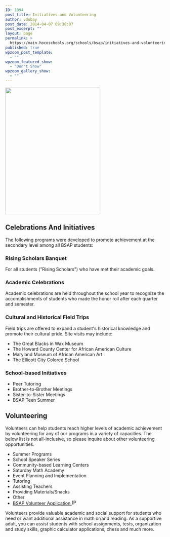```yaml
---
ID: 1094
post_title: Initiatives and Volunteering
author: vdubay
post_date: 2014-04-07 09:38:07
post_excerpt: ""
layout: page
permalink: >
  https://main.hocoschools.org/schools/bsap/initiatives-and-volunteering/
published: true
wpzoom_post_template:
  - ""
wpzoom_featured_show:
  - "Don't Show"
wpzoom_gallery_show:
  - ""
---
```

<img class="pict" src="/f/schools/bsap/bsap_pic8.jpg" alt=" " width="300" height="400" border="0" />

<h2>Celebrations And Initiatives</h2>

<p>The following programs were developed to promote achievement at the secondary level among all BSAP students:</p>

<h3>Rising Scholars Banquet</h3>
<p>For all students (&quot;Rising Scholars&quot;) who have met their academic goals.</p>

<h3>Academic Celebrations</h3>
<p>Academic celebrations are held throughout the school year to recognize the accomplishments of students who made the honor roll after each quarter and semester.</p>

<h3>Cultural and Historical Field Trips</h3>
<p>Field trips  are offered to expand a student's historical knowledge and promote their cultural pride. Site visits may include:</p>

<ul>
  <li>The Great Blacks in Wax Museum</li>
  <li>The Howard County Center for African American Culture</li>
  <li>Maryland Museum of African American Art</li>
  <li> The Ellicott City Colored School</li>
</ul>

<h3>School-based Initiatives</h3>
<ul>
  <li>Peer Tutoring</li>
  <li>Brother-to-Brother Meetings</li>
  <li>Sister-to-Sister Meetings</li>
  <li>BSAP Teen Summer</li>
</ul>

<h2>Volunteering</h2>
<p>Volunteers can help students reach higher levels of academic achievement by volunteering for any of our programs in a variety of capacities. The below list is not all-inclusive, so please inquire about other volunteering opportunities.</p>

<ul>
  <li>Summer Programs</li>
  <li>School Speaker Series</li>
  <li>Community-based Learning Centers</li>
  <li>Saturday Math Academy</li>
  <li>Event Planning and Implementation</li>
  <li>Tutoring</li>
  <li>Assisting Teachers</li>
  <li>Providing Materials/Snacks</li>
  <li>Other</li>
  <li><a href="/f/schools/bsap/bsap_volunteerappl.pdf">BSAP Volunteer Application <img src="/f/images/bullet-pdf.gif" border="0" align="bottom" width="16" height="16" alt="(PDF)"></a></li>
</ul>

<p>Volunteers provide valuable academic and social support for students who need or want additional assistance in math or/and reading. As a supportive adult, you can assist students with school assignments, tests, organization and study skills, graphic calculator applications, chess and much more.</p>